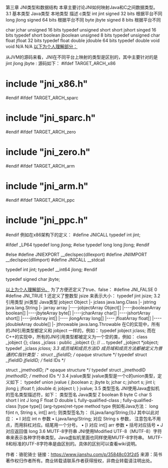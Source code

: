 第三章 JNI类型和数据结构
本章主要讨论JNI如何映射Java和C之间数据类型。
3.1 基本类型
Java类型
本地类型
描述
c类型
int
jint
signed 32 bits
根据平台不同
long
jlong
signed 64 bits
根据平台不同
byte
jbyte
signed 8 bits
根据平台不同




char
jchar
unsigned 16 bits
typedef unsigned short
short
jshort
singed 16 bits
typedef short
boolean
jboolean
unsigned 8 bits
typedef unsigned char
float
jfloat
32 bits
typedef float
double
jdouble
64 bits
typedef double
void
void
N/A
N/A
<u>以下为个人理解部分：</u>

从JVM的源码来看，JNI在不同平台上映射的类型是区别的，其中主要针对的是 jint jlong jbyte :
源码如下：
#ifdef TARGET_ARCH_x86
# include "jni_x86.h"
#endif
#ifdef TARGET_ARCH_sparc
# include "jni_sparc.h"
#endif
#ifdef TARGET_ARCH_zero
# include "jni_zero.h"
#endif
#ifdef TARGET_ARCH_arm
# include "jni_arm.h"
#endif
#ifdef TARGET_ARCH_ppc
# include "jni_ppc.h"
#endif
例如在x86架构下的定义：
  #define JNICALL
  typedef int jint;

#ifdef _LP64
  typedef long jlong;
#else
  typedef long long jlong;
#endif

#else
  #define JNIEXPORT __declspec(dllexport)
  #define JNIIMPORT __declspec(dllimport)
  #define JNICALL __stdcall

  typedef int jint;
  typedef __int64 jlong;
#endif

typedef signed char jbyte;

<u>以上为个人理解部分。</u>
为了方便还定义了true、false：
#define JNI_FALSE 0
#define JNI_TRUE  1
还定义了整数型 jsize 来表示大小：
typedef jint jsize;
3.2 引用类型
jni类型
Java类型
jobject
Object
|- jclass
java.lang.Class
|- jstring
java.lang.String
|- jarray
array
|----jobjectArray
Object[]
|----jbooleanArray
boolean[]
|----jbyteArray
byte[]
|----jcharArray
char[]
|----jshortArray
short[]
|----jintArray
int[]
|---- jlongArray
long[]
|---- jfloatArray
float[]
|---- jdoubleArray
double[]
|- jthrowable
java.lang.Throwable
在C的实现中，所有的JNI引用类型都定义和 jobject 一样的，例如：
typedef jobject jclass;
而在C++的实现中，所有的JNI引用类型都被定义为一个空的类，例如：
class _jobject {};
class _jclass : public _jobject {};
// ...
typedef _jobject *jobject;
typedef _jclass *jclass;
3.3 成员域和成员方法ID
成员域和成员方法都被定义为普通的C指针类型：
struct _jfieldID;              /* opaque structure */ 
typedef struct _jfieldID *jfieldID;   /* field IDs */ 
 
struct _jmethodID;              /* opaque structure */ 
typedef struct _jmethodID *jmethodID; /* method IDs */ 
3.4 jvalue类型
jvalue类型是一个c的union类型，定义如下：
typedef union jvalue {
    jboolean z; 
    jbyte    b; 
    jchar    c; 
    jshort   s; 
    jint     i; 
    jlong    j; 
    jfloat   f; 
    jdouble  d; 
    jobject  l; 
} jvalue;
3.5 类型签名
JNI使用Java虚拟机的签名类型描述符，如下：
类型签名
Java类型
Z
boolean
B
byte
C
char
S
short
I
int
J
long
F
float
D
double
L fully-qualified-class ;
fully-qualified-class
[type
type[]
(arg-types)ret-type
method type
例如有Java方法：
long f(int n, String s, int[] arr);
则类型签名为：
(ILjava/lang/String;[I)J
其中以此对应：
	•	I 对应 int n 参数
	•	Ljava/lang/String; 对应 String s 参数， 注意包名不用点，而用斜杠对应。结尾用一个分号。
	•	[I 对应 int[] arr 参数
	•	括号对应括号
	•	J 对应返回值 long 
3.6 MUTF-8字符串
JNI使用Modified UTF-8（MUTF-8）字符串来表示各种字符串类型。Java虚拟机里面也同样使用MUTF-8字符串。
MUTF-8和标准的UTF-8字符串是由区别的。具体的区别可以查看wiki说明。


作者：骆驼骑士
链接：https://www.jianshu.com/p/35848c03f2d5
来源：简书
著作权归作者所有。商业转载请联系作者获得授权，非商业转载请注明出处。


